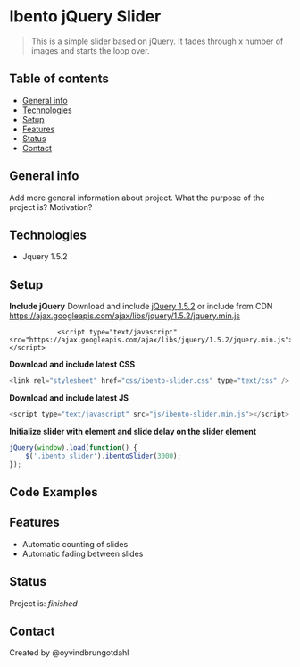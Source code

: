 # Ibento jQuery Slider
> This is a simple slider based on jQuery. It fades through x number of images and starts the loop over. 

## Table of contents
* [General info](#general-info)
* [Technologies](#technologies)
* [Setup](#setup)
* [Features](#features)
* [Status](#status)
* [Contact](#contact)

## General info
Add more general information about project. What the purpose of the project is? Motivation?

## Technologies
* Jquery 1.5.2

## Setup

__Include jQuery__
Download and include [jQuery 1.5.2](http://code.jquery.com/jquery-1.5.2.min.js) or include from CDN 
https://ajax.googleapis.com/ajax/libs/jquery/1.5.2/jquery.min.js

                <script type="text/javascript" src="https://ajax.googleapis.com/ajax/libs/jquery/1.5.2/jquery.min.js"></script>


__Download and include latest CSS__
```javascript
<link rel="stylesheet" href="css/ibento-slider.css" type="text/css" />
```

__Download and include latest JS__
```javascript
<script type="text/javascript" src="js/ibento-slider.min.js"></script>
```


__Initialize slider with element and slide delay on the slider element__
```javascript
jQuery(window).load(function() {
    $('.ibento_slider').ibentoSlider(3000);
});
```

## Code Examples


## Features
* Automatic counting of slides
* Automatic fading between slides



## Status
Project is: _finished_


## Contact
Created by @oyvindbrungotdahl
